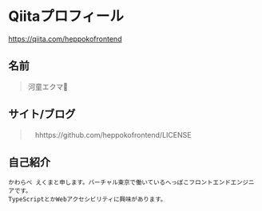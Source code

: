 

# Qiitaプロフィール

<https://qiita.com/heppokofrontend>

## 名前

> 河童エクマ🥒

## サイト/ブログ

>　hhttps://github.com/heppokofrontend/LICENSE

## 自己紹介

```
かわらべ えくまと申します。バーチャル東京で働いているへっぽこフロントエンドエンジニアです。
TypeScriptとかWebアクセシビリティに興味があります。
```
